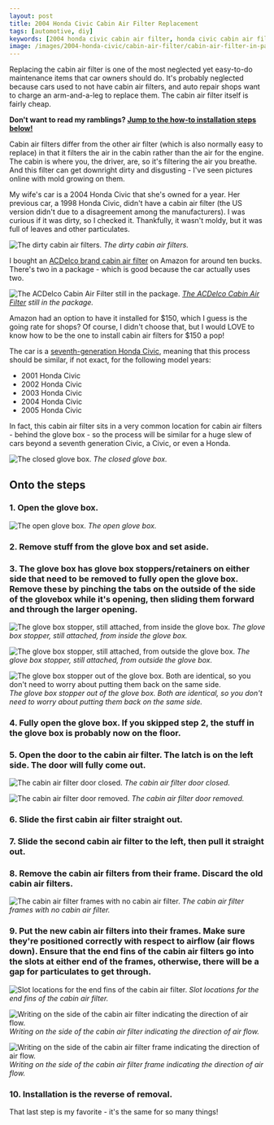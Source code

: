 ```yaml
---
layout: post
title: 2004 Honda Civic Cabin Air Filter Replacement
tags: [automotive, diy]
keywords: [2004 honda civic cabin air filter, honda civic cabin air filter, honda civic, civic, cabin air filter]
image: /images/2004-honda-civic/cabin-air-filter/cabin-air-filter-in-package.jpg
---
```


Replacing the cabin air filter is one of the most neglected yet easy-to-do maintenance items that car owners should do. It's probably neglected because cars used to not have cabin air filters, and auto repair shops want to charge an arm-and-a-leg to replace them. The cabin air filter itself is fairly cheap.

**Don't want to read my ramblings? [Jump to the how-to installation steps below!](#onto-the-steps)**

Cabin air filters differ from the other air filter (which is also normally easy to replace) in that it filters the air in the cabin rather than the air for the engine. The cabin is where you, the driver, are, so it's filtering the air you breathe. And this filter can get downright dirty and disgusting - I've seen pictures online with mold growing on them.

My wife's car is a 2004 Honda Civic that she's owned for a year. Her previous car, a 1998 Honda Civic, didn't have a cabin air filter (the US version didn't due to a disagreement among the manufacturers). I was curious if it was dirty, so I checked it. Thankfully, it wasn't moldy, but it was full of leaves and other particulates.

![The dirty cabin air filters.](/images/2004-honda-civic/cabin-air-filter/dirty-cabin-air-filter.jpg)
*The dirty cabin air filters.*

I bought an [ACDelco brand cabin air filter](https://www.amazon.com/ACDelco-CF3110-Professional-Cabin-Filter/dp/B012TZ0UAI/?tag=hendrixjoseph-20) on Amazon for around ten bucks. There's two in a package - which is good because the car actually uses two.

![The ACDelco Cabin Air Filter still in the package. ](/images/2004-honda-civic/cabin-air-filter/cabin-air-filter-in-package.jpg)
*[The ACDelco Cabin Air Filter](https://www.amazon.com/ACDelco-CF3110-Professional-Cabin-Filter/dp/B012TZ0UAI/?tag=hendrixjoseph-20) still in the package.*

Amazon had an option to have it installed for $150, which I guess is the going rate for shops? Of course, I didn't choose that, but I would LOVE to know how to be the one to install cabin air filters for $150 a pop!

The car is a [seventh-generation Honda Civic](https://en.wikipedia.org/wiki/Honda_Civic_(seventh_generation)), meaning that this process should be similar, if not exact, for the following model years:

* 2001 Honda Civic
* 2002 Honda Civic
* 2003 Honda Civic
* 2004 Honda Civic
* 2005 Honda Civic

In fact, this cabin air filter sits in a very common location for cabin air filters - behind the glove box - so the process will be similar for a huge slew of cars beyond a seventh generation Civic, a Civic, or even a Honda.

![The closed glove box.](/images/2004-honda-civic/cabin-air-filter/closed-glove-box.jpg)
*The closed glove box.*

## Onto the steps

### 1. Open the glove box.

![The open glove box.](/images/2004-honda-civic/cabin-air-filter/open-glove-box.jpg)
*The open glove box.*

### 2. Remove stuff from the glove box and set aside.

### 3. The glove box has glove box stoppers/retainers on either side that need to be removed to fully open the glove box. Remove these by pinching the tabs on the outside of the side of the glovebox while it's opening, then sliding them forward and through the larger opening.

![The glove box stopper, still attached, from inside the glove box.](/images/2004-honda-civic/cabin-air-filter/glove-box-stopper-inside.jpg)
*The glove box stopper, still attached, from inside the glove box.*

![The glove box stopper, still attached, from outside the glove box.](/images/2004-honda-civic/cabin-air-filter/glove-box-stopper-outside.jpg)
*The glove box stopper, still attached, from outside the glove box.*

![The glove box stopper out of the glove box. Both are identical, so you don't need to worry about putting them back on the same side.](/images/2004-honda-civic/cabin-air-filter/glove-box-stopper.jpg)
*The glove box stopper out of the glove box. Both are identical, so you don't need to worry about putting them back on the same side.*

### 4. Fully open the glove box. If you skipped step 2, the stuff in the glove box is probably now on the floor.

### 5. Open the door to the cabin air filter. The latch is on the left side. The door will fully come out.

![The cabin air filter door closed.](/images/2004-honda-civic/cabin-air-filter/cabin-air-filter-door-closed.jpg)
*The cabin air filter door closed.*

![The cabin air filter door removed.](/images/2004-honda-civic/cabin-air-filter/cabin-air-filter-door-open.jpg)
*The cabin air filter door removed.*

### 6. Slide the first cabin air filter straight out.

### 7. Slide the second cabin air filter to the left, then pull it straight out.

### 8. Remove the cabin air filters from their frame. Discard the old cabin air filters.

![The cabin air filter frames with no cabin air filter.](/images/2004-honda-civic/cabin-air-filter/cabin-air-filter-frames.jpg)
*The cabin air filter frames with no cabin air filter.*

### 9. Put the new cabin air filters into their frames. Make sure they're positioned correctly with respect to airflow (air flows down). Ensure that the end fins of the cabin air filters go into the slots at either end of the frames, otherwise, there will be a gap for particulates to get through.

![Slot locations for the end fins of the cabin air filter.](/images/2004-honda-civic/cabin-air-filter/slot-locations-for-fins.jpg)
*Slot locations for the end fins of the cabin air filter.*

![Writing on the side of the cabin air filter indicating the direction of air flow.](/images/2004-honda-civic/cabin-air-filter/cabin-air-filter-flow-direction.jpg)
*Writing on the side of the cabin air filter indicating the direction of air flow.*

![Writing on the side of the cabin air filter frame indicating the direction of air flow.](/images/2004-honda-civic/cabin-air-filter/frame-flow-direction.jpg)
*Writing on the side of the cabin air filter frame indicating the direction of air flow.*

### 10. Installation is the reverse of removal.

That last step is my favorite - it's the same for so many things!
